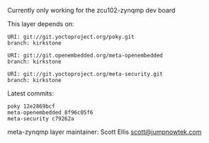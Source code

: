 Currently only working for the zcu102-zynqmp dev board

This layer depends on:

    URI: git://git.yoctoproject.org/poky.git
    branch: kirkstone

    URI: git://git.openembedded.org/meta-openembedded
    branch: kirkstone

    URI: git://git.yoctoproject.org/meta-security.git
    branch: kirkstone

Latest commits:

    poky 12e2869bcf
    meta-openembedded 8f96c05f6
    meta-security c79262a

meta-zynqmp layer maintainer: Scott Ellis <scott@jumpnowtek.com>

